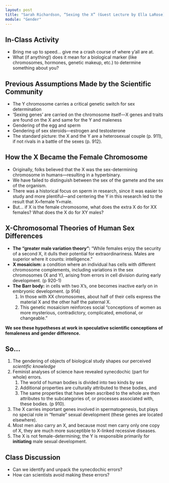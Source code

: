 ```yaml
---
layout: post
title: "Sarah Richardson, “Sexing the X” (Guest Lecture by Ella LaRose)"
module: "Gender"
---
```


## In-Class Activity

- Bring me up to speed… give me a crash course of where y’all are at.  
- What (if anything!) does it mean for a biological marker (like chromosomes, hormones, genetic makeup, etc.) to determine something about you?  

## Previous Assumptions Made by the Scientific Community

- The Y chromosome carries a critical genetic switch for sex determination
- ‘Sexing genes’ are carried on the chromosome itself—X genes and traits are found on the X and same for the Y and maleness
- Gendering of the egg and sperm
- Gendering of sex steroids—estrogen and testosterone
- The standard picture: the X and the Y are a heterosexual couple (p. 911), if not rivals in a battle of the sexes (p. 912).

## How the X Became the Female Chromosome

- Originally, folks believed that the X was the sex-determining chromosome in humans—resulting in a hyperbinary.  
- We have failed to distinguish between the sex of the gamete and the sex of the organism.  
- There was a historical focus on sperm in research, since it was easier to study and more plentiful—and centering the Y in this research led to the result that X=female Y=male.  
- But… if X is the female chromosome, what does the extra X do for XX females? What does the X do for XY males?  

## X-Chromosomal Theories of Human Sex Differences

- **The “greater male variation theory”:** “While females enjoy the security of a second X, it dulls their potential for extraordinariness. Males are superior where it counts: intelligence.”
- **X mosaicism:** a condition where an individual has cells with different chromosome complements, including variations in the sex chromosomes (X and Y), arising from errors in cell division during early development. (p 920-1)
- **The Barr body:** in cells with two X’s, one becomes inactive early on in embryonic development. (p 914)
  1. In those with XX chromosomes, about half of their cells express the material X and the other half the paternal X.
  2. This genetic mosaicism reinforces social “conceptions of women as more mysterious, contradictory, complicated, emotional, or changeable.”

**We see these hypotheses at work in speculative scientific conceptions of femaleness and gender difference.** 

## So...

1. The gendering of objects of biological study shapes our perceived *scientific knowledge*
2. Feminist analyses of science have revealed synecdochic (part for whole) errors.
   1. The world of human bodies is divided into two kinds by sex
   2. Additional properties are culturally attributed to these bodies, and
   3. The same properties that have been ascribed to the whole are then attributes to the subcategories of, or processes associated with, these bodies. (p 910).
3. The X carries important genes involved in spermatogenesis, but plays no special role in “female” sexual development (these genes are located elsewhere).
4. Most men also carry an X, and because most men carry only one copy of X, they are much more susceptible to X-linked recessive diseases.
5. The X is not female-determining; the Y is responsible primarily for **initiating** male sexual development.

## **Class Discussion** 

- Can we identify and unpack the synecdochic errors? 
- How can scientists avoid making these errors? 
